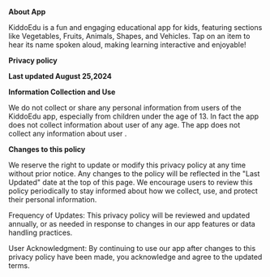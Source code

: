 **About App**

KiddoEdu is a fun and engaging educational app for kids, featuring sections like Vegetables, Fruits, Animals, Shapes, and Vehicles. Tap on an item to hear its name spoken aloud, making learning interactive and enjoyable!


**Privacy policy**


**Last updated August 25,2024**


**Information Collection and Use**

We do not collect or share any personal information from users of the KiddoEdu app, especially from children under the age of 13. In fact the app does not collect information about user of any age.
The app does not collect any information about user .


**Changes to this policy**



We reserve the right to update or modify this privacy policy at any time without prior notice. Any changes to the policy will be reflected in the "Last Updated" date at the top of this page. We encourage users to review this policy periodically to stay informed about how we collect, use, and protect their personal information.

Frequency of Updates: This privacy policy will be reviewed and updated annually, or as needed in response to changes in our app features or data handling practices.

User Acknowledgment: By continuing to use our app after changes to this privacy policy have been made, you acknowledge and agree to the updated terms.

